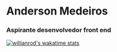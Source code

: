# Anderson Medeiros

### Aspirante desenvolvedor front end

[![willianrod's wakatime stats](https://github-readme-stats.vercel.app/api/wakatime?username=andersonmedeiros)](https://github.com/anderson-medeiros/github-readme-stats)
